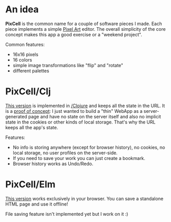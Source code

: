 # An idea

**PixCell** is the common name for a couple of software pieces I made. Each piece implements a simple [Pixel Art](https://en.wikipedia.org/wiki/Pixel_art) editor. The overall simplicity of the core concept makes this app a good exercise or a "weekend project".

Common features:

- 16x16 pixels
- 16 colors
- simple image transformations like "flip" and "rotate"
- different palettes

# PixCell/Clj

[This version](https://pixcell-cls.recursive.one) is implemented in [/Clojure]() and keeps all the state in the URL. It is a [proof of concept](https://en.wikipedia.org/wiki/Proof_of_concept): I just wanted to build a "thin" WebApp as a server-generated page and have no state on the server itself and also no implicit state in the cookies or other kinds of local storage. That's why the URL keeps all the app's state.

Features:

- No info is storing anywhere (except for browser history), no cookies, no local storage, no user profiles on the server-side.
- If you need to save your work you can just create a bookmark.
- Browser history works as Undo/Redo.

# PixCell/Elm

[This version](https://astynax.me/pixcell-elm/) works exclusively in your browser. You can save a standalone HTML page and use it offline!

File saving feature isn't implemented yet but I work on it :)